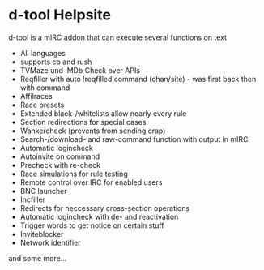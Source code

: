 # d-tool Helpsite
d-tool is a mIRC addon that can execute several functions on text

- All languages
- supports cb and rush
- TVMaze und IMDb Check over APIs
- Reqfiller with auto !reqfilled command (chan/site) - was first back then with command
- Affilraces
- Race presets
- Extended black-/whitelists allow nearly every rule
- Section redirections for special cases
- Wankercheck (prevents from sending crap)
- Search-/download- and raw-command function with output in mIRC
- Automatic logincheck
- Autoinvite on command
- Precheck with re-check
- Race simulations for rule testing
- Remote control over IRC for enabled users
- BNC launcher
- Incfiller
- Redirects for neccessary cross-section operations
- Automatic logincheck with de- and reactivation
- Trigger words to get notice on certain stuff
- Inviteblocker
- Network identifier

and some more...

